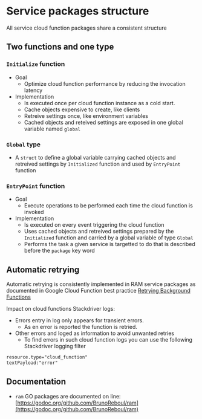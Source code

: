 # Service packages structure

All service cloud function packages share a consistent structure

## Two functions and one type

### `Initialize` function

- Goal
  - Optimize cloud function performance by reducing the invocation latency
- Implementation
  - Is executed once per cloud function instance as a cold start.
  - Cache objects expensive to create, like clients
  - Retreive settings once, like environment variables
  - Cached objects and reteived settings are exposed in one global variable named `global`
  
### `Global` type

- A `struct` to define a global variable carrying cached objects and retreived settings by `Initialized` function and used by `EntryPoint` function

### `EntryPoint` function

- Goal
  - Execute operations to be performed each time the cloud function is invoked
- Implementation
  - Is executed on every event triggering the cloud function
  - Uses cached objects and retreived settings prepared by the `Initialized` function and carried by a global variable of type `Global`
  - Performs the task a given service is targetted to do that is described before the `package` key word

## Automatic retrying

Automatic retrying is consistently implemented in RAM service packages as documented in Google Cloud Function best practice [Retrying Background Functions](https://cloud.google.com/functions/docs/bestpractices/retries)

Impact on cloud functions Stackdriver logs:

- Errors entry in log only appears for transient errors.
  - As en error is reported the function is retried.
- Other errors and loged as information to avoid unwanted retries
  - To find errors in such cloud function logs you can use the following Stackdriver logging filter

```txt
resource.type="cloud_function"
textPayload:"error"
```

## Documentation

- `ram` GO packages are documented on line: [https://godoc.org/github.com/BrunoReboul/ram](https://godoc.org/github.com/BrunoReboul/ram)
